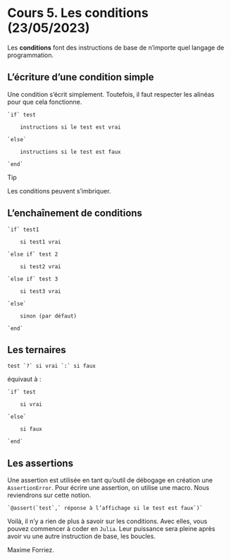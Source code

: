 # Cours 5. Les conditions (23/05/2023)

Les **conditions** font des instructions de base de n’importe quel langage de programmation.

## L’écriture d’une condition simple

Une condition s’écrit simplement. Toutefois, il faut respecter les alinéas pour que cela fonctionne.

	`if` test

		instructions si le test est vrai

	`else`

		instructions si le test est faux

	`end`

> [!TIP]
> Les conditions peuvent s’imbriquer.

## L’enchaînement de conditions

	`if` test1

		si test1 vrai

	`else if` test 2

		si test2 vrai

	`else if` test 3

		si test3 vrai

	`else`

		sinon (par défaut)

	`end`

## Les ternaires

	test `?` si vrai `:` si faux

équivaut à :

	`if` test

		si vrai

	`else`

		si faux

	`end`

## Les assertions

Une assertion est utilisée en tant qu’outil de débogage en création une `AssertionError`. Pour écrire une assertion, on utilise une macro. Nous reviendrons sur cette notion.

	`@assert(`test`,` réponse à l’affichage si le test est faux`)`

Voilà, il n’y a rien de plus à savoir sur les conditions. Avec elles, vous pouvez commencer à coder en `Julia`. Leur puissance sera pleine après avoir vu une autre instruction de base, les boucles.

Maxime Forriez.